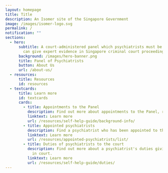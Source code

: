 ```yaml
---
layout: homepage
title: Title
description: An Isomer site of the Singapore Government
image: /images/isomer-logo.svg
permalink: /
notification: ""
sections:
  - hero:
      subtitle: A court-administered panel which psychiatrists must be on before they
        can give expert evidence in Singapore criminal court proceedings.
      background: /images/hero-banner.png
      title: Panel of Psychiatrists
      button: About Us
      url: /about-us/
  - resources:
      title: Resources
      id: resources
  - textcards:
      title: Learn more
      id: textcards
      cards:
        - title: Appointments to the Panel
          description: Find out more about appointments to the Panel, revocations, and more.
          linktext: Learn more
          url: /resources/self-help-guide/background-info/
        - title: Appointed psychiatrists
          description: Find a psychiatrist who has been appointed to the Panel.
          linktext: Learn more
          url: /resources/appointed-psychiatrists/list/
        - title: Duties of psychiatrists to the court
          description: Find out more about a psychiatrist's duties giving expert evidence
            in court.
          linktext: Learn more
          url: /resources/self-help-guide/duties/
---
```

